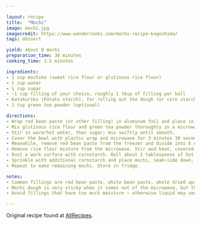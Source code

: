 ```yaml
---

layout: recipe
title:  "Mochi"
image: mochi.jpg
imagecredit: https://www.wandercooks.com/mochi-recipe-kagoshima/
tags: dessert

yield: about 8 mochi
preparation_time: 30 minutes
cooking_time: 3.5 minutes

ingredients:
- 1 cup mochiko (sweet rice flour or glutinous rice flour) 
- 1 cup water
- ¼ cup sugar
- ~1 cup filling of your choice, roughly 1 tbsp of filling per ball
- Katakuriko (Potato starch), for rolling out the dough (or corn starch)
- 1 tsp green tea powder (optional)

directions:
- Wrap red bean paste (or other filling) in aluminum foil and place in the freezer until solid, at least 1 hour.
- Mix glutinous rice flour and green tea powder thoroughly in a microwave-safe bowl.
- Stir in warm/hot water, then sugar; mix swiftly until smooth.
- Cover the bowl with plastic wrap and microwave for 3 minutes 30 seconds. If needed, heat the dough in 15 second intervals until the dough looks slightly translucent.
- Meanwhile, remove red bean paste from the freezer and divide into 8 equal balls (about 2 tablespoons each). Set aside.
- Remove rice flour mixture from the microwave. Stir and heat, covered, for another 15 to 30 seconds.
- Dust a work surface with cornstarch. Roll about 2 tablespoons of hot rice flour mixture into a ball. Flatten the ball and place one ball of frozen red bean paste in the center (like in picture below). Pinch and press the dough around the bean paste until completely covered.
- Sprinkle with additional cornstarch and place mochi, seam-side down, in a paper muffin liner to prevent sticking.
- Repeat to make remaining mochi. Store in fridge.

notes:
- Common fillings are red bean paste, white bean paste, whole dried apricots, candied chestnuts or ice cream. You can also try other fruits, cookie butter, or even nutella.
- Mochi dough is very sticky when it comes out of the microwave, but this is when it’s easiest to shape or roll. If the dough cools down too much, it will be much more difficult to manage.
- Avoid fillings that have too much moisture – otherwise liquid may seep out from the seams.

---
```


Original recipe found at [AllRecipes](https://www.allrecipes.com/recipe/193307/easy-mochi/).